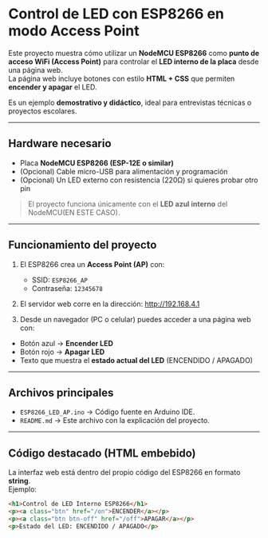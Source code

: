 # Control de LED con ESP8266 en modo Access Point

Este proyecto muestra cómo utilizar un **NodeMCU ESP8266** como **punto de acceso WiFi (Access Point)** para controlar el **LED interno de la placa** desde una página web.  
La página web incluye botones con estilo **HTML + CSS** que permiten **encender y apagar** el LED.  

Es un ejemplo **demostrativo y didáctico**, ideal para entrevistas técnicas o proyectos escolares.

---

##  Hardware necesario
- Placa **NodeMCU ESP8266 (ESP-12E o similar)**  
- (Opcional) Cable micro-USB para alimentación y programación  
- (Opcional) Un LED externo con resistencia (220Ω) si quieres probar otro pin  

> El proyecto funciona únicamente con el **LED azul interno** del NodeMCU(EN ESTE CASO).  

---

##  Funcionamiento del proyecto
1. El ESP8266 crea un **Access Point (AP)** con:
   - SSID: `ESP8266_AP`
   - Contraseña: `12345678`

2. El servidor web corre en la dirección:
http://192.168.4.1

3. Desde un navegador (PC o celular) puedes acceder a una página web con:
- Botón azul → **Encender LED**
- Botón rojo → **Apagar LED**
- Texto que muestra el **estado actual del LED** (ENCENDIDO / APAGADO)

---

## Archivos principales
- `ESP8266_LED_AP.ino` → Código fuente en Arduino IDE.  
- `README.md` → Este archivo con la explicación del proyecto.  

---

##  Código destacado (HTML embebido)
La interfaz web está dentro del propio código del ESP8266 en formato **string**.  
Ejemplo:

```html
<h1>Control de LED Interno ESP8266</h1>
<p><a class="btn" href="/on">ENCENDER</a></p>
<p><a class="btn btn-off" href="/off">APAGAR</a></p>
<p>Estado del LED: ENCENDIDO / APAGADO</p>
